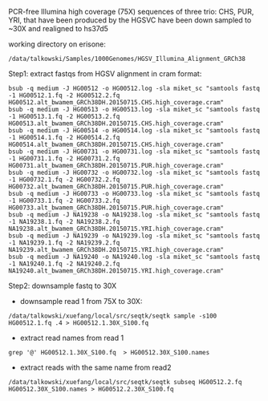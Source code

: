 PCR-free Illumina high coverage (75X) sequences of three trio: CHS, PUR, YRI, that have been produced by the HGSVC have been down sampled to ~30X and realigned to hs37d5 

working directory on erisone: 
```
/data/talkowski/Samples/1000Genomes/HGSV_Illumina_Alignment_GRCh38
```

Step1: extract fastqs from HGSV alignment in cram format:
```
bsub -q medium -J HG00512 -o HG00512.log -sla miket_sc "samtools fastq -1 HG00512.1.fq -2 HG00512.2.fq HG00512.alt_bwamem_GRCh38DH.20150715.CHS.high_coverage.cram"
bsub -q medium -J HG00513 -o HG00513.log -sla miket_sc "samtools fastq -1 HG00513.1.fq -2 HG00513.2.fq HG00513.alt_bwamem_GRCh38DH.20150715.CHS.high_coverage.cram"
bsub -q medium -J HG00514 -o HG00514.log -sla miket_sc "samtools fastq -1 HG00514.1.fq -2 HG00514.2.fq HG00514.alt_bwamem_GRCh38DH.20150715.CHS.high_coverage.cram"
bsub -q medium -J HG00731 -o HG00731.log -sla miket_sc "samtools fastq -1 HG00731.1.fq -2 HG00731.2.fq HG00731.alt_bwamem_GRCh38DH.20150715.PUR.high_coverage.cram"
bsub -q medium -J HG00732 -o HG00732.log -sla miket_sc "samtools fastq -1 HG00732.1.fq -2 HG00732.2.fq HG00732.alt_bwamem_GRCh38DH.20150715.PUR.high_coverage.cram"
bsub -q medium -J HG00733 -o HG00733.log -sla miket_sc "samtools fastq -1 HG00733.1.fq -2 HG00733.2.fq HG00733.alt_bwamem_GRCh38DH.20150715.PUR.high_coverage.cram"
bsub -q medium -J NA19238 -o NA19238.log -sla miket_sc "samtools fastq -1 NA19238.1.fq -2 NA19238.2.fq NA19238.alt_bwamem_GRCh38DH.20150715.YRI.high_coverage.cram"
bsub -q medium -J NA19239 -o NA19239.log -sla miket_sc "samtools fastq -1 NA19239.1.fq -2 NA19239.2.fq NA19239.alt_bwamem_GRCh38DH.20150715.YRI.high_coverage.cram"
bsub -q medium -J NA19240 -o NA19240.log -sla miket_sc "samtools fastq -1 NA19240.1.fq -2 NA19240.2.fq NA19240.alt_bwamem_GRCh38DH.20150715.YRI.high_coverage.cram"
```

Step2: downsample fastq to 30X

 - downsample read 1 from 75X to 30X:
```
/data/talkowski/xuefang/local/src/seqtk/seqtk sample -s100  HG00512.1.fq .4 > HG00512.1.30X_S100.fq  
```
 - extract read names from read 1
```
grep '@' HG00512.1.30X_S100.fq  > HG00512.30X_S100.names
```
 - extract reads with the same name from read2
```
/data/talkowski/xuefang/local/src/seqtk/seqtk subseq HG00512.2.fq HG00512.30X_S100.names > HG00512.2.30X_S100.fq  
```


